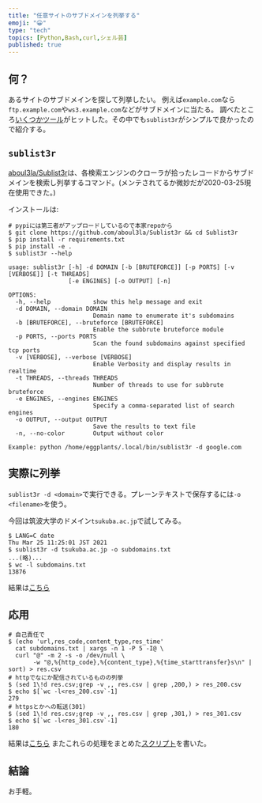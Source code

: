 ```yaml
---
title: "任意サイトのサブドメインを列挙する"
emoji: "😀"
type: "tech"
topics: [Python,Bash,curl,シェル芸]
published: true
---
```

## 何？

あるサイトのサブドメインを探して列挙したい。
例えば`example.com`なら`ftp.example.com`や`ws3.example.com`などがサブドメインに当たる。
調べたところ[いくつかツール](https://github.com/search?o=desc&q=subdomain+enumeration&s=stars&type=Repositories)がヒットした。その中でも`sublist3r`がシンプルで良かったので紹介する。

## `sublist3r`

[aboul3la/Sublist3r](https://github.com/aboul3la/Sublist3r)は、各検索エンジンのクローラが拾ったレコードからサブドメインを検索し列挙するコマンド。(メンテされてるか微妙だが2020-03-25現在使用できた。)

インストールは:

```bash:Terminal
# pypiには第三者がアップロードしているので本家repoから
$ git clone https://github.com/aboul3la/Sublist3r && cd Sublist3r
$ pip install -r requirements.txt
$ pip install -e .
$ sublist3r --help
```

```text:Help
usage: sublist3r [-h] -d DOMAIN [-b [BRUTEFORCE]] [-p PORTS] [-v [VERBOSE]] [-t THREADS]
                 [-e ENGINES] [-o OUTPUT] [-n]

OPTIONS:
  -h, --help            show this help message and exit
  -d DOMAIN, --domain DOMAIN
                        Domain name to enumerate it's subdomains
  -b [BRUTEFORCE], --bruteforce [BRUTEFORCE]
                        Enable the subbrute bruteforce module
  -p PORTS, --ports PORTS
                        Scan the found subdomains against specified tcp ports
  -v [VERBOSE], --verbose [VERBOSE]
                        Enable Verbosity and display results in realtime
  -t THREADS, --threads THREADS
                        Number of threads to use for subbrute bruteforce
  -e ENGINES, --engines ENGINES
                        Specify a comma-separated list of search engines
  -o OUTPUT, --output OUTPUT
                        Save the results to text file
  -n, --no-color        Output without color

Example: python /home/eggplants/.local/bin/sublist3r -d google.com
```

## 実際に列挙

`sublist3r -d <domain>`で実行できる。プレーンテキストで保存するには`-o <filename>`を使う。

今回は筑波大学のドメイン`tsukuba.ac.jp`で試してみる。

```bash:Terminal
$ LANG=C date
Thu Mar 25 11:25:01 JST 2021 
$ sublist3r -d tsukuba.ac.jp -o subdomains.txt
...(略)...
$ wc -l subdomains.txt
13876
```

結果は[こちら](https://gist.github.com/eggplants/a66fffa1bee3db8fb50d82319b4040f5)

## 応用

```bash:Terminal
# 自己責任で
$ (echo 'url,res_code,content_type,res_time'
  cat subdomains.txt | xargs -n 1 -P 5 -I@ \
  curl "@" -m 2 -s -o /dev/null \
       -w "@,%{http_code},%{content_type},%{time_starttransfer}s\n" | sort) > res.csv
# httpでなにか配信されているものの列挙
$ (sed 1\!d res.csv;grep -v ,, res.csv | grep ,200,) > res_200.csv
$ echo $[`wc -l<res_200.csv`-1]
279
# httpsとかへの転送(301)
$ (sed 1\!d res.csv;grep -v ,, res.csv | grep ,301,) > res_301.csv
$ echo $[`wc -l<res_301.csv`-1]
180
```

結果は[こちら](https://gist.github.com/eggplants/b42c4136243317e27c2cdc0d04d78755)
またこれらの処理をまとめた[スクリプト](https://github.com/eggplants/sres)を書いた。

## 結論

お手軽。

